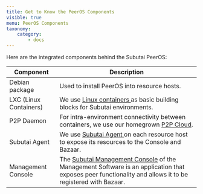 ```yaml
---
title: Get to Know the PeerOS Components
visible: true
menu: PeerOS Components
taxonomy:
    category:
        - docs
---
```


Here are the integrated components behind the Subutai PeerOS:

<div class="scrollTable" markdown="1">

|Component|Description|
|--------------|-------------------------------------------|
|Debian package|Used to install PeerOS into resource hosts.|
|LXC (Linux Containers)|We use <a href="https://linuxcontainers.org/lxc/introduction/"> Linux containers </a> as basic building blocks for Subutai environments.|
|P2P Daemon|For intra-environment connectivity between containers, we use our homegrown [P2P Cloud](https://github.com/subutai-io/p2p).|
|Subutai Agent|We use <a href="https://github.com/subutai-io/agent"> Subutai Agent </a> on each resource host to expose its resources to the Console and Bazaar.|
|Management Console|The [Subutai Management Console](../../../working-with-subutai/using-peerOS/management-console) of the Management Software is an application that exposes peer functionality and allows it to be registered with Bazaar.|

</div>
